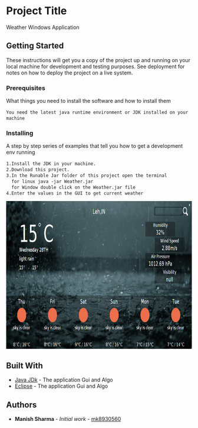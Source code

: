 # Project Title

Weather Windows Application

## Getting Started

These instructions will get you a copy of the project up and running on your local machine for development and testing purposes. See deployment for notes on how to deploy the project on a live system.

### Prerequisites

What things you need to install the software and how to install them

```
You need the latest java runtime environment or JDK installed on your machine 
```

### Installing

A step by step series of examples that tell you how to get a development env running

```
1.Install the JDK in your machine.
2.Download this project. 
3.In the Runable Jar folder of this project open the terminal
  for linux java -jar Weather.jar
  for Window double click on the Weather.jar file
4.Enter the values in the GUI to get current weather
```
<p align="center">
  <img width="1000" height="400" src="Runable Jar/Apppic.png">
</p>

## Built With

* [Java JDk](https://www.oracle.com/technetwork/java/javase/downloads/jdk8-downloads-2133151.html) - The application Gui and Algo
* [Eclipse](https://www.eclipse.org/) - The application Gui and Algo

## Authors

* **Manish Sharma** - *Initial work* - [mk8930560](https://github.com/mk8930560)
